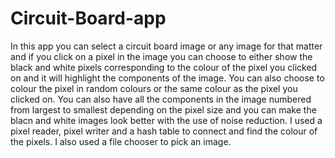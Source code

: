 # Circuit-Board-app
In this app you can select a circuit board image or any image for that matter and if you click on a pixel in the image you can choose to either show the black and white 
pixels corresponding to the colour of the pixel you clicked on and it will highlight the components of the image. You can also choose to colour the pixel in random colours
or the same colour as the pixel you clicked on. You can also have all the components in the image numbered from largest to smallest depending on the pixel size and you can 
make the blacn and white images look better with the use of noise reduction.
I used a pixel reader, pixel writer and a hash table to connect and find the colour of the pixels.
I also used a file chooser to pick an image.
